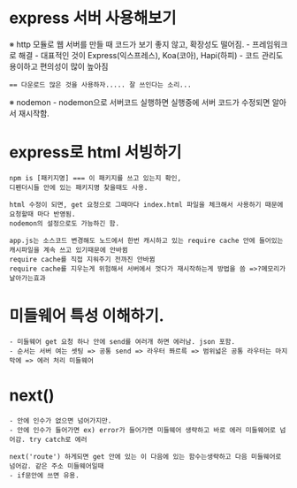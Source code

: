 # express 서버 사용해보기

※ http 모듈로 웹 서버를 만들 때 코드가 보기 좋지 않고, 확장성도 떨어짐.
    - 프레임워크로 해결
    - 대표적인 것이 Express(익스프레스), Koa(코아), Hapi(하피)
    - 코드 관리도 용이하고 편의성이 많이 높아짐

    == 다운로드 많은 것을 사용하자..... 잘 쓰인다는 소리...


※ nodemon
    - nodemon으로 서버코드 실행하면 실행중에 서버 코드가 수정되면 알아서 재시작함.



# express로 html 서빙하기

    npm is [패키지명] === 이 패키지를 쓰고 있는지 확인,
    디펜더시들 안에 있는 패키지명 찾을때도 사용.

    html 수정이 되면, get 요청으로 그때마다 index.html 파일을 체크해서 사용하기 때문에 요청할때 마다 반영됨.
    nodemon의 설정으로도 가능하긴 함. 

    app.js는 소스코드 변경해도 노드에서 한번 캐시하고 있는 require cache 안에 들어있는 캐시파일을 계속 쓰고 있기때문에 안바뀜
    require cache를 직접 지워주기 전까진 안바뀜 
    require cache를 지우는게 위험해서 서버에서 껏다가 재시작하는게 방법을 씀 =>?메모리가 날아가는효과 




# 미들웨어 특성 이해하기.

    - 미들웨어 get 요청 하나 안에 send를 여러개 하면 에러남. json 포함.
    - 순서는 서버 여는 셋팅 => 공통 send => 라우터 쫘르륵 => 범위넓은 공통 라우터는 마지막에 => 에러 처리 미들웨어

# next()

    - 안에 인수가 없으면 넘어가지만.
    - 안에 인수가 들어가면 ex) error가 들어가면 미들웨어 생략하고 바로 에러 미들웨어로 넘어감. try catch로 에러

    next('route') 하게되면 get 안에 있는 이 다음에 있는 함수는생략하고 다음 미들웨어로 넘어감. 같은 주소 미들웨어일때
    - if문안에 쓰면 유용.